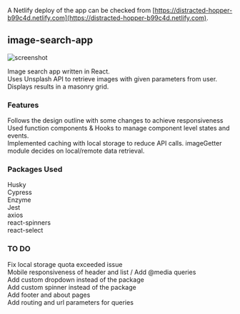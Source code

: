 A Netlify deploy of the app can be checked from [https://distracted-hopper-b99c4d.netlify.com](https://distracted-hopper-b99c4d.netlify.com).

## image-search-app

![screenshot](https://nimbus-screenshots.s3.amazonaws.com/s/5d1252b1bc5dc86089bf54f257102942.png  "screenshot")

Image search app written in React. <br>
Uses Unsplash API to retrieve images with given parameters from user. Displays results in a masonry grid.

### Features

Follows the design outline with some changes to achieve responsiveness <br>
Used function components & Hooks to manage component level states and events.<br>
Implemented caching with local storage to reduce API calls. imageGetter module decides on local/remote data retrieval.<br>

### Packages Used
Husky<br>
Cypress<br>
Enzyme<br>
Jest<br>
axios<br>
react-spinners<br>
react-select<br>

### TO DO
Fix local storage quota exceeded issue<br>
Mobile responsiveness of header and list / Add @media queries<br>
Add custom dropdown instead of the package<br>
Add custom spinner instead of the package<br>
Add footer and about pages<br>
Add routing and url parameters for queries<br>
